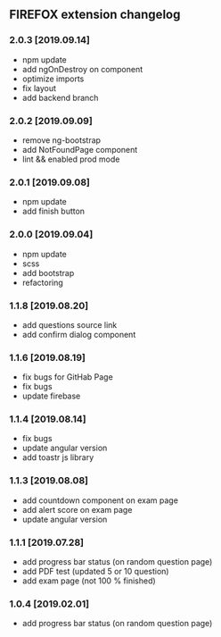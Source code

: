 ## FIREFOX extension changelog

### 2.0.3 [2019.09.14]

- npm update
- add ngOnDestroy on component
- optimize imports
- fix layout
- add backend branch

### 2.0.2 [2019.09.09]

- remove ng-bootstrap
- add NotFoundPage component
- lint && enabled prod mode

### 2.0.1 [2019.09.08]

- npm update
- add finish button 

### 2.0.0 [2019.09.04]

- npm update
- scss
- add bootstrap
- refactoring

### 1.1.8 [2019.08.20]

- add questions source link
- add confirm dialog component

### 1.1.6 [2019.08.19]

- fix bugs for GitHab Page
- fix bugs
- update firebase

### 1.1.4 [2019.08.14]

- fix bugs
- update angular version
- add toastr js library

### 1.1.3 [2019.08.08]

- add countdown component on exam page
- add alert score on exam page
- update angular version

### 1.1.1 [2019.07.28]

- add progress bar status (on random question page)
- add PDF test (updated 5 or 10 question)
- add exam page (not 100 % finished)

### 1.0.4 [2019.02.01]

- add progress bar status (on random question page)
